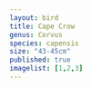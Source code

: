 ```yaml
---
layout: bird
title: Cape Crow
genus: Corvus
species: capensis
size: "43-45cm"
published: true
imagelist: [1,2,3]
---
```


